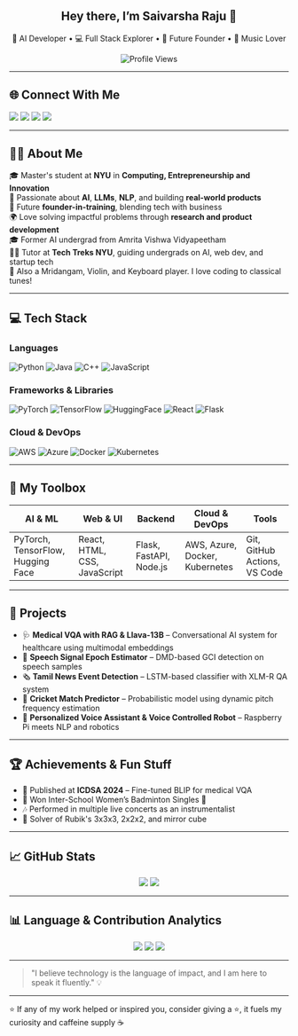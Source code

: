 <h2 align="center">Hey there, I’m Saivarsha Raju 👋</h2>
<p align="center">
🚀 AI Developer • 💻 Full Stack Explorer • 🎯 Future Founder • 🎵 Music Lover
</p>

<p align="center">
  <img src="https://komarev.com/ghpvc/?username=RSaivarsha&label=Profile%20Views&color=blue&style=flat-square" alt="Profile Views" />
</p>

---

## 🌐 Connect With Me

[<img src="https://img.shields.io/badge/LinkedIn-Saivarsha%20Raju-0077B5?style=for-the-badge&logo=linkedin&logoColor=white" />](https://www.linkedin.com/in/sai-varsha-raju/)
[<img src="https://img.shields.io/badge/GitHub-RSaivarsha-181717?style=for-the-badge&logo=github&logoColor=white" />](https://github.com/RSaivarsha)
[<img src="https://img.shields.io/badge/Email-saivarsharaju@nyu.edu-D14836?style=for-the-badge&logo=gmail&logoColor=white" />](mailto:saivarsharaju@nyu.edu)
[<img src="https://img.shields.io/badge/Resume-View-ff69b4?style=for-the-badge" />](https://tinyurl.com/SaivarshaRajuResume)

---

## 👨‍💻 About Me

🎓 Master's student at **NYU** in **Computing, Entrepreneurship and Innovation**  
🧠 Passionate about **AI**, **LLMs**, **NLP**, and building **real-world products**  
🎯 Future **founder-in-training**, blending tech with business  
🌍 Love solving impactful problems through **research and product development**  
🎓 Former AI undergrad from Amrita Vishwa Vidyapeetham  
👨‍🏫 Tutor at **Tech Treks NYU**, guiding undergrads on AI, web dev, and startup tech  
🎵 Also a Mridangam, Violin, and Keyboard player. I love coding to classical tunes!

---

## 💻 Tech Stack

### Languages  
![Python](https://img.shields.io/badge/Python-3776AB?style=for-the-badge&logo=python&logoColor=white)
![Java](https://img.shields.io/badge/Java-ED8B00?style=for-the-badge&logo=java&logoColor=white)
![C++](https://img.shields.io/badge/C++-00599C?style=for-the-badge&logo=c%2B%2B&logoColor=white)
![JavaScript](https://img.shields.io/badge/JavaScript-F7DF1E?style=for-the-badge&logo=javascript&logoColor=black)

### Frameworks & Libraries  
![PyTorch](https://img.shields.io/badge/PyTorch-EE4C2C?style=for-the-badge&logo=pytorch&logoColor=white)
![TensorFlow](https://img.shields.io/badge/TensorFlow-FF6F00?style=for-the-badge&logo=tensorflow&logoColor=white)
![HuggingFace](https://img.shields.io/badge/HuggingFace-FFD21F?style=for-the-badge&logo=huggingface&logoColor=black)
![React](https://img.shields.io/badge/React-20232A?style=for-the-badge&logo=react&logoColor=61DAFB)
![Flask](https://img.shields.io/badge/Flask-000000?style=for-the-badge&logo=flask&logoColor=white)

### Cloud & DevOps  
![AWS](https://img.shields.io/badge/AWS-FF9900?style=for-the-badge&logo=amazonaws&logoColor=white)
![Azure](https://img.shields.io/badge/Azure-0078D4?style=for-the-badge&logo=microsoftazure&logoColor=white)
![Docker](https://img.shields.io/badge/Docker-2496ED?style=for-the-badge&logo=docker&logoColor=white)
![Kubernetes](https://img.shields.io/badge/Kubernetes-326CE5?style=for-the-badge&logo=kubernetes&logoColor=white)

---

## 🧰 My Toolbox

| AI & ML                             | Web & UI                       | Backend                  | Cloud & DevOps                      | Tools                      |
|------------------------------------|--------------------------------|--------------------------|--------------------------------------|----------------------------|
| PyTorch, TensorFlow, Hugging Face  | React, HTML, CSS, JavaScript   | Flask, FastAPI, Node.js | AWS, Azure, Docker, Kubernetes       | Git, GitHub Actions, VS Code |

---

## 🚀 Projects

- 🩺 **Medical VQA with RAG & Llava-13B** – Conversational AI system for healthcare using multimodal embeddings  
- 🎤 **Speech Signal Epoch Estimator** – DMD-based GCI detection on speech samples  
- 🗞️ **Tamil News Event Detection** – LSTM-based classifier with XLM-R QA system  
- 🏏 **Cricket Match Predictor** – Probabilistic model using dynamic pitch frequency estimation  
- 🧠 **Personalized Voice Assistant & Voice Controlled Robot** – Raspberry Pi meets NLP and robotics

---

## 🏆 Achievements & Fun Stuff

- 🧪 Published at **ICDSA 2024** – Fine-tuned BLIP for medical VQA  
- 🏸 Won Inter-School Women’s Badminton Singles 🥈  
- 🎶 Performed in multiple live concerts as an instrumentalist  
- 🧩 Solver of Rubik's 3x3x3, 2x2x2, and mirror cube

---

## 📈 GitHub Stats

<p align="center">
  <img src="https://github-readme-stats.vercel.app/api?username=RSaivarsha&show_icons=true&theme=radical" />
  <img src="https://github-readme-streak-stats.herokuapp.com/?user=RSaivarsha&theme=radical" />
</p>

---

## 📊 Language & Contribution Analytics

<p align="center">
  <img src="https://github-readme-stats.vercel.app/api/top-langs/?username=RSaivarsha&layout=compact&theme=radical" />
  <img src="https://github-readme-activity-graph.cyclic.app/graph?username=RSaivarsha&theme=github-compact" />
  <img src="https://github-profile-trophy.vercel.app/?username=RSaivarsha&theme=algolia" />
</p>

---

> "I believe technology is the language of impact, and I am here to speak it fluently." 💡

---

⭐️ If any of my work helped or inspired you, consider giving a ⭐, it fuels my curiosity and caffeine supply ☕
